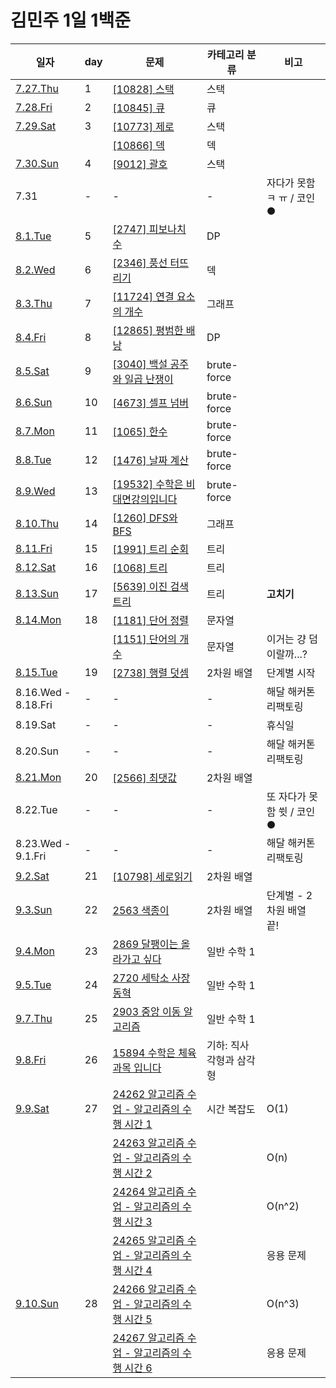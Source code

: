 # 김민주 1일 1백준  

일자 | day | 문제 | 카테고리 분류 | 비고
--- | --- | --- | --------- | ---
[7.27.Thu](./230727_day1) | 1 | [[10828] 스택](./230727_day1/10828_스택.py) | 스택
[7.28.Fri](./230728_day2) | 2 | [[10845] 큐](./230728_day2/10845_큐.py) | 큐
[7.29.Sat](./230729_day3) | 3 | [[10773] 제로](./230729_day3/10773_제로_(스택).py) | 스택
| | | [[10866] 덱](./230729_day3/10866_덱.py) | 덱
[7.30.Sun](./230730_day4) | 4 | [[9012] 괄호](./230730_day4/9012_괄호_(스택).py) | 스택
7.31 | - | - | - | 자다가 못함 ㅋ ㅠ / 코인 ●
[8.1.Tue](./230801_day5) | 5 | [[2747] 피보나치 수](./230801_day5/2747_피보나치_수_(DP).py) | DP
[8.2.Wed](./230802_day6) | 6 | [[2346] 풍선 터뜨리기](./230802_day6/2346_풍선_터뜨리기.py) | 덱
[8.3.Thu](./230803_day7) | 7 | [[11724] 연결 요소의 개수](./230803_day7/11724_연결_요소의_개수_(DFS).py) | 그래프
[8.4.Fri](./230804_day8) | 8 | [[12865] 평범한 배낭](./230804_day8/12865_평범한_배낭_(DP).py) | DP
[8.5.Sat](./230805_day9) | 9 | [[3040] 백설 공주와 일곱 난쟁이](./230805_day9/3040_백설_공주와_일곱_난쟁이_(brute-force).py) | brute-force
[8.6.Sun](./230806_day10) | 10 | [[4673] 셀프 넘버](./230806_day10/4673_셀프_넘버_(brute-force).py) | brute-force
[8.7.Mon](./230807_day11) | 11 | [[1065] 한수](./230807_day11/1065_한수.py) | brute-force
[8.8.Tue](./230808_day12) | 12 | [[1476] 날짜 계산](./230808_day12/1476_날짜_계산.py) | brute-force
[8.9.Wed](./230809_day13) | 13 | [[19532] 수학은 비대면강의입니다](./230808_day13/19532_수학은_비대면강의입니다.py) | brute-force
[8.10.Thu](./230810_day14) | 14 | [[1260] DFS와 BFS](./230810_day14/1260_DFS와_BFS.py) | 그래프
[8.11.Fri](./230811_day15) | 15 | [[1991] 트리 순회](./230811_day15/1991_트리_순회.py) | 트리
[8.12.Sat](./230812_day16) | 16 | [[1068] 트리](./230812_day16/1068_트리.py) | 트리
[8.13.Sun](./230813_day17) | 17 | [[5639] 이진 검색 트리](./230813_day17/5639_이진_탐색_트리.py) | 트리 | **고치기**
[8.14.Mon](./230814_day18) | 18 | [[1181] 단어 정렬](./230814_day18/1181_단어_정렬.py) | 문자열
| | | [[1151] 단어의 개수](./230814_day18/1151_단어의_개수.py) | 문자열 | 이거는 걍 덤이랄까...?
[8.15.Tue](./230815_day19) | 19 | [[2738] 행렬 덧셈](./230815_day19/2738_행렬_덧셈.py) | 2차원 배열 | 단계별 시작
8.16.Wed - 8.18.Fri | - | - | - | 해달 해커톤 리팩토링
8.19.Sat | - | - | - | 휴식일
8.20.Sun | - | - | - | 해달 해커톤 리팩토링
[8.21.Mon](./230821_day20) | 20 | [[2566] 최댓값](./230821_day20/2566_최댓값.py) | 2차원 배열 | 
8.22.Tue | - | - | - | 또 자다가 못함 쓋 / 코인 ●
8.23.Wed - 9.1.Fri | - | - | - | 해달 해커톤 리팩토링
[9.2.Sat](./230902_day21) | 21 | [[10798] 세로읽기](./230902_day21/10798_세로읽기.py) | 2차원 배열 | 
[9.3.Sun](./230903_day22) | 22 | [2563 색종이](./230903_day22/2563_색종이.py) | 2차원 배열 | 단계별 - 2차원 배열 끝!
[9.4.Mon](./230904_day23) | 23 | [2869 달팽이는 올라가고 싶다](./230904_day23/2869_달팽이는_올라가고_싶다.py) | 일반 수학 1 |
[9.5.Tue](./230905_day24) | 24 | [2720 세탁소 사장 동혁](./230905_day24/2720_세탁소_사장_동혁.py) | 일반 수학 1 |
[9.7.Thu](./230907_day25) | 25 | [2903 중앙 이동 알고리즘](<230907_day25/2903 중앙 이동 알고리즘.py>) | 일반 수학 1 |
[9.8.Fri](./230908_day26) | 26 | [15894 수학은 체육과목 입니다](<230908_day26/15894 수학은 체육과목 입니다>) | 기하: 직사각형과 삼각형 |
[9.9.Sat](./230909_day27) | 27 | [24262 알고리즘 수업 - 알고리즘의 수행 시간 1](<230909_day27/24262 알고리즘 수업 - 알고리즘의 수행 시간 1>) | 시간 복잡도 | O(1)
| | | [24263 알고리즘 수업 - 알고리즘의 수행 시간 2](<230909_day27/24263 알고리즘 수업 - 알고리즘의 수행 시간 2>) | | O(n)
| | | [24264 알고리즘 수업 - 알고리즘의 수행 시간 3](<230909_day27/24264 알고리즘 수업 - 알고리즘의 수행 시간 3>) | | O(n^2)
| | | [24265 알고리즘 수업 - 알고리즘의 수행 시간 4](<230909_day27/24265 알고리즘 수업 - 알고리즘의 수행 시간 4>) | | 응용 문제 
[9.10.Sun](./230910_day28) | 28 | [24266 알고리즘 수업 - 알고리즘의 수행 시간 5](<230910_day28/24266 알고리즘 수업 - 알고리즘의 수행 시간 5>) | | O(n^3)
| | | [24267 알고리즘 수업 - 알고리즘의 수행 시간 6](<230910_day28/24267 알고리즘 수업 - 알고리즘의 수행 시간 6>) | | 응용 문제
